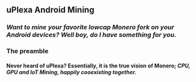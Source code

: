 ## uPlexa Android Mining

### *Want to mine your favorite lowcap Monero fork on your Android devices? Well boy, do I have something for you.*

### The preamble

#### Never heard of uPlexa? Essentially, it is the true vision of Monero; _CPU, GPU and IoT Mining, happily cooexisting together._
